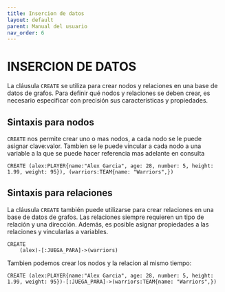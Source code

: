 ```yaml
---
title: Insercion de datos
layout: default
parent: Manual del usuario
nav_order: 6
---
```


# INSERCION DE DATOS

La cláusula ```CREATE``` se utiliza para crear nodos y relaciones en una base de datos de grafos. Para definir qué nodos y relaciones se deben crear, es necesario especificar con precisión sus características y propiedades.

## Sintaxis para nodos
```CREATE``` nos permite crear uno o mas nodos, a cada nodo se le puede asignar clave:valor. Tambien se le puede vincular a cada nodo a una variable a la que se puede hacer referencia mas adelante en consulta

```
CREATE (alex:PLAYER{name:"Alex Garcia", age: 28, number: 5, height: 1.99, weight: 95}), (warriors:TEAM{name: "Warriors",})
```

## Sintaxis para relaciones
La cláusula ```CREATE``` también puede utilizarse para crear relaciones en una base de datos de grafos. Las relaciones siempre requieren un tipo de relación y una dirección. Además, es posible asignar propiedades a las relaciones y vincularlas a variables.
```
CREATE 
    (alex)-[:JUEGA_PARA]->(warriors)
```

Tambien podemos crear los nodos y la relacion al mismo tiempo:
```
CREATE (alex:PLAYER{name:"Alex Garcia", age: 28, number: 5, height: 1.99, weight: 95})-[:JUEGA_PARA]->(warriors:TEAM{name: "Warriors",})
```